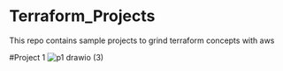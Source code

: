# Terraform_Projects
This repo contains sample projects to grind terraform concepts with aws

#Project 1
![p1 drawio (3)](https://github.com/iam-narasimhasai/Terraform_Projects/assets/149238548/3f28995a-783d-4d42-a10a-380420aa16ae)
